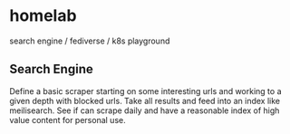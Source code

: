 # homelab
search engine / fediverse / k8s playground

## Search Engine
Define a basic scraper starting on some interesting urls and working to a given depth with blocked urls. Take all results and feed into an index like meilisearch. See if can scrape daily and have a reasonable index of high value content for personal use.